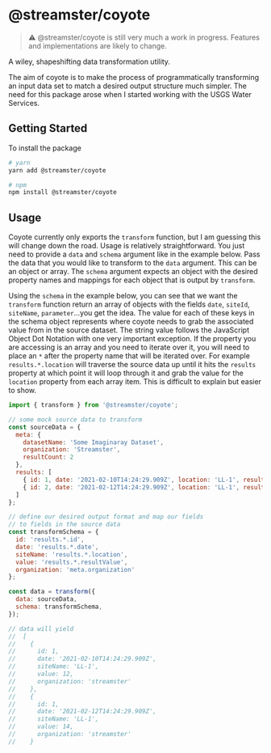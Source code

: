 # @streamster/coyote

> :warning: @streamster/coyote is still very much a work in progress. Features and implementations are likely to change.

A wiley, shapeshifting data transformation utility.

The aim of coyote is to make the process of programmatically transforming an input data set to match a desired output structure much simpler. The need for this package arose when I started working with the USGS Water Services. 

## Getting Started

To install the package

```bash
# yarn
yarn add @streamster/coyote

# npm
npm install @streamster/coyote
```

## Usage

Coyote currently only exports the `transform` function, but I am guessing this will change down the road. Usage is relatively straightforward. You just need to provide a `data` and `schema` argument like in the example below. Pass the data that you would like to transform to the `data` argument. This can be an object or array. The `schema` argument expects an object with the desired property names and mappings for each object that is output by `transform`. 

Using the `schema` in the example below, you can see that we want the `transform` function return an array of objects with the fields `date`, `siteId`, `siteName`, `parameter`...you get the idea. The value for each of these keys in the schema object represents where coyote needs to grab the associated value from in the source dataset. The string value follows the JavaScript Object Dot Notation with one very important exception. If the property you are accessing is an array and you need to iterate over it, you will need to place an `*` after the property name that will be iterated over. For example `results.*.location` will traverse the source data up until it hits the `results` property at which point it will loop through it and grab the value for the `location` property from each array item. This is difficult to explain but easier to show.

```js
import { transform } from '@streamster/coyote';

// some mock source data to transform
const sourceData = {
  meta: {
    datasetName: 'Some Imaginaray Dataset',
    organization: 'Streamster',
    resultCount: 2
  },
  results: [
    { id: 1, date: '2021-02-10T14:24:29.909Z', location: 'LL-1', resultValue: 12 },
    { id: 2, date: '2021-02-12T14:24:29.909Z', location: 'LL-1', resultValue: 14 }
  ]
};

// define our desired output format and map our fields
// to fields in the source data
const transformSchema = {
  id: 'results.*.id',
  date: 'results.*.date',
  siteName: 'results.*.location',
  value: 'results.*.resultValue',
  organization: 'meta.organization'
};

const data = transform({
  data: sourceData,
  schema: transformSchema,
});

// data will yield
//  [
//    { 
//      id: 1, 
//      date: '2021-02-10T14:24:29.909Z', 
//      siteName: 'LL-1', 
//      value: 12, 
//      organization: 'streamster'
//    },
//    { 
//      id: 1, 
//      date: '2021-02-12T14:24:29.909Z', 
//      siteName: 'LL-1', 
//      value: 14, 
//      organization: 'streamster'
//    }

```
